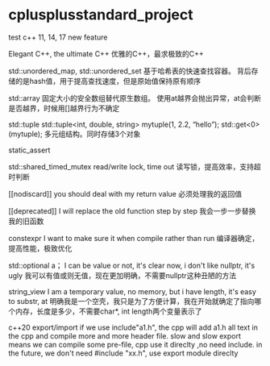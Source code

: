 # cplusplusstandard_project
test c++ 11, 14, 17 new feature

Elegant C++, the ultimate C++
优雅的C++，最求极致的C++

std::unordered_map, std::unordered_set
基于哈希表的快速查找容器。
背后存储的是hash值，用于提高查找速度，但是原始值保持原有顺序

std::array
固定大小的安全数组替代原生数组。
使用at越界会抛出异常，at会判断是否越界，时候用[]越界行为不确定

std::tuple
std::tuple<int, double, string> mytuple(1, 2.2, “hello”);
std::get<0>(mytuple);
多元组结构。同时存储3个对象

static_assert

std::shared_timed_mutex
read/write lock, time out
读写锁，提高效率，支持超时判断

[[nodiscard]]
you should deal with my return value
必须处理我的返回值

[[deprecated]]
I will replace the old function step by step
我会一步一步替换我的旧函数

constexpr
I want to make sure it when compile rather than run
编译器确定，提高性能，极致优化

std::optional<int> a；
I can be value or not, it's clear now, i don't like nullptr, it's ugly
我可以有值或则无值，现在更加明确，不需要nullptr这种丑陋的方法

string_view
I am a temporary value, no memory, but i have length, it's easy to substr, at
明确我是一个空壳，我只是为了方便计算，我在开始就确定了指向哪个内存，长度是多少，不需要char*, int length两个变量表示了

c++20
export/import
if we use include"a1.h", the cpp will add a1.h all text in the cpp and compile
more and more header file. slow and slow
export means we can compile some pre-file, cpp use it direclty ,no need include.
in the future, we don't need #include "xx.h", use export module direclty





